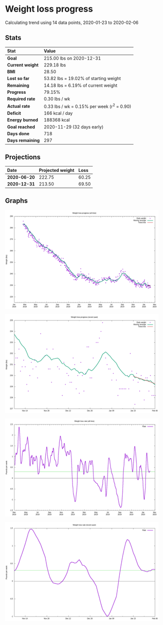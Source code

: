 # Weight loss progress

Calculating trend using 14 data points, 2020-01-23 to 2020-02-06

## Stats

Stat|Value
:-|:-
**Goal**|215.00 lbs on 2020-12-31
**Current weight**|229.18 lbs
**BMI**|28.50
**Lost so far**|53.82 lbs = 19.02% of starting weight
**Remaining**|14.18 lbs =  6.19% of current  weight
**Progress**|79.15%
**Required rate**|0.30 lbs / wk
**Actual rate**|0.33 lbs / wk = 0.15% per week  (r<sup>2</sup> = 0.90)
**Deficit**|166 kcal / day
**Energy burned**|188368 kcal
**Goal reached**|2020-11-29 (32 days early)
**Days done**|718
**Days remaining**|297

## Projections

Date|Projected weight|Loss
:-|:-|:-
**2020-06-20**|222.75|60.25
**2020-12-31**|213.50|69.50

## Graphs

![](weight-graph-alltime.png)

![](weight-graph-recent.png)

![](rate-graph-alltime.png)

![](rate-graph-recent.png)
